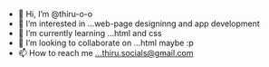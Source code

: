 - 👋 Hi, I’m @thiru-o-o
- 👀 I’m interested in ...web-page designinng and app development
- 🌱 I’m currently learning ...html and css
- 💞️ I’m looking to collaborate on ...html maybe :p  
- 📫 How to reach me ...thiru.socials@gmail.com

<!---
thiru-o-o/thiru-o-o is a ✨ special ✨ repository because its `README.md` (this file) appears on your GitHub profile.
You can click the Preview link to take a look at your changes.
--->
